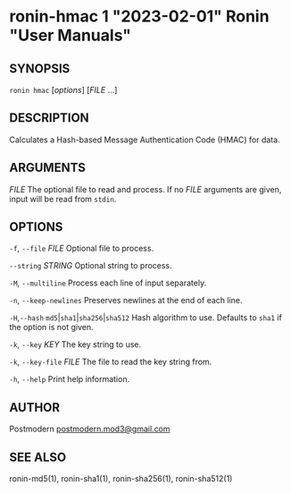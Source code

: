 # ronin-hmac 1 "2023-02-01" Ronin "User Manuals"

## SYNOPSIS

`ronin hmac` [*options*] [*FILE* ...]

## DESCRIPTION

Calculates a Hash-based Message Authentication Code (HMAC) for data.

## ARGUMENTS

*FILE*
  The optional file to read and process. If no *FILE* arguments are given,
  input will be read from `stdin`.

## OPTIONS

`-f`, `--file` *FILE*
  Optional file to process.

`--string` *STRING*
  Optional string to process.

`-M`, `--multiline`
  Process each line of input separately.

`-n`, `--keep-newlines`
  Preserves newlines at the end of each line.

`-H`,`--hash` `md5`\|`sha1`\|`sha256`\|`sha512`
  Hash algorithm to use. Defaults to `sha1` if the option is not given.

`-k`, `--key` *KEY*
  The key string to use.

`-k`, `--key-file` *FILE*
  The file to read the key string from.

`-h`, `--help`
  Print help information.

## AUTHOR

Postmodern <postmodern.mod3@gmail.com>

## SEE ALSO

ronin-md5(1), ronin-sha1(1), ronin-sha256(1), ronin-sha512(1)
